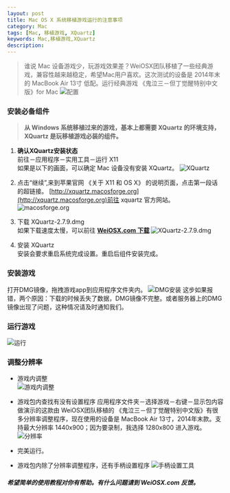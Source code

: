 ```yaml
---
layout: post
title: Mac OS X 系统移植游戏运行的注意事项
category: Mac
tags: [Mac, 移植游戏, XQuartz] 
keywords: Mac,移植游戏,XQuartz
description: 
---
```

> 谁说 Mac 设备游戏少，玩游戏效果差？WeiOSX团队移植了一些经典游戏，兼容性越来越稳定，希望Mac用户喜欢。这次测试的设备是 2014年末的 MacBook Air 13寸 低配。运行经典游戏 《鬼泣三－但丁觉醒特别中文版》for Mac
> ![配置](http://7xi7a2.com1.z0.glb.clouddn.com/%E5%B1%8F%E5%B9%95%E5%BF%AB%E7%85%A7%202016-05-06%20%E4%B8%8B%E5%8D%885.07.26.jpg)


### 安装必备组件

>**从 Windows 系统移植过来的游戏，基本上都需要 XQuartz 的环境支持，XQuartz 是玩移植游戏必装的组件。**

1. **确认XQuartz安装状态**    
前往－应用程序－实用工具－运行 X11  
如果是以下的画面，可以确定 Mac 设备没有安装 XQuartz。
![XQuartz](http://7xi7a2.com1.z0.glb.clouddn.com/%E5%B1%8F%E5%B9%95%E5%BF%AB%E7%85%A7%202016-05-06%20%E4%B8%8B%E5%8D%884.14.08111.jpg)
2. 点击“继续”,来到苹果官网 《关于 X11 和 OS X》 的说明页面，点击第一段话的超链接。 [http://xquartz.macosforge.org](http://xquartz.macosforge.org)前往 xquartz 官方网站。
![macosforge.org](http://7xi7a2.com1.z0.glb.clouddn.com/%E5%B1%8F%E5%B9%95%E5%BF%AB%E7%85%A7%202016-05-06%20%E4%B8%8B%E5%8D%884.27.14111.jpg)

3. 下载 XQuartz-2.7.9.dmg  
 如果下载速度太慢，可以前往 **[WeiOSX.com 下载](http://www.weiosx.com/show-75-8640-1.html)**
![XQuartz-2.7.9.dmg](http://7xi7a2.com1.z0.glb.clouddn.com/%E5%B1%8F%E5%B9%95%E5%BF%AB%E7%85%A7%202016-05-06%20%E4%B8%8B%E5%8D%884.20.48111.jpg)

4. 安装 XQuartz  
安装会要求重启系统完成设置。重启后组件安装完成。


### 安装游戏

打开DMG镜像，拖拽游戏app到应用程序文件夹内。
![DMG安装](http://7xi7a2.com1.z0.glb.clouddn.com/DMG.gif)
这步如果报错，两个原因：下载的时候丢失了数据，DMG镜像不完整。或者服务器上的DMG镜像出现了问题，这种情况请及时通知我们。

### 运行游戏

![运行](http://7xi7a2.com1.z0.glb.clouddn.com/%E5%B1%8F%E5%B9%95%E5%BF%AB%E7%85%A7%202016-05-06%20%E4%B8%8B%E5%8D%885.04.55.png)

### 调整分辨率
* 游戏内调整  
![游戏内调整](http://7xi7a2.com1.z0.glb.clouddn.com/%E5%B1%8F%E5%B9%95%E5%BF%AB%E7%85%A7%202016-05-06%20%E4%B8%8B%E5%8D%885.08.55.png)

* 游戏包内查找有没有设置程序
应用程序文件夹－选择游戏－右键－显示包内容
做演示的这款由 WeiOSX团队移植的 《鬼泣三－但丁觉醒特别中文版》有很多分辨率调整程序，现在使用的设备是 MacBook Air 13寸，2014年末款。支持最大分辨率 1440x900；因为要录制，我选择 1280x800 进入游戏。  
![分辨率](http://7xi7a2.com1.z0.glb.clouddn.com/%E5%88%86%E8%BE%A8%E7%8E%87.gif)

* 完美运行。

* 游戏包内除了分辨率调整程序，还有手柄设置程序
![手柄设置工具](http://7xi7a2.com1.z0.glb.clouddn.com/%E5%B1%8F%E5%B9%95%E5%BF%AB%E7%85%A7%202016-05-06%20%E4%B8%8B%E5%8D%885.29.30.png)

##### 希望简单的使用教程对你有帮助。有什么问题请到 WeiOSX.com 反馈。